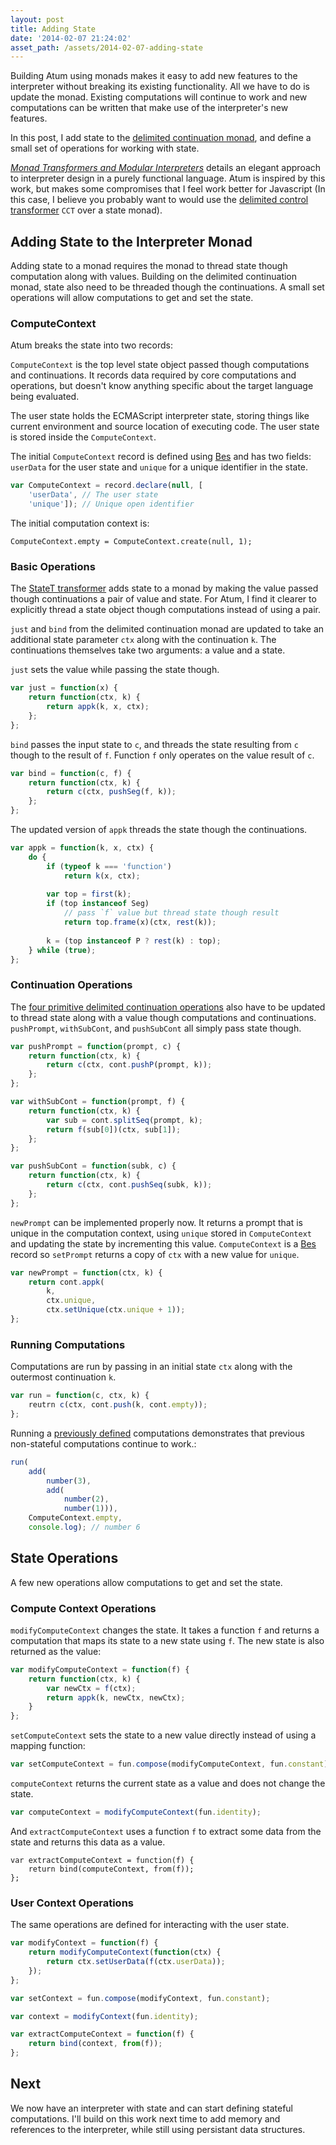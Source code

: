 ```yaml
---
layout: post
title: Adding State
date: '2014-02-07 21:24:02'
asset_path: /assets/2014-02-07-adding-state
---
```

Building Atum using monads makes it easy to add new features to the interpreter without breaking its existing functionality. All we have to do is update the monad. Existing computations will continue to work and new computations can be written that make use of the interpreter's new features. 

In this post, I add state to the [delimited continuation monad][mb-decont], and define a small set of operations for working with state.

*[Monad Transformers and Modular Interpreters][modular-interpreters]* details an  elegant approach to interpreter design in a purely functional language. Atum is inspired by this work, but makes some compromises that I feel work better for Javascript (In this case, I believe you probably want to would use the [delimited control transformer][cct] `CCT` over a state monad).

## Adding State to the Interpreter Monad
Adding state to a monad requires the monad to thread state though computation along with values. Building on the delimited continuation monad, state also need to be threaded though the continuations. A small set operations will allow computations to get and set the state.

### ComputeContext
Atum breaks the state into two records:

`ComputeContext` is the top level state object passed though computations and continuations. It records data required by core computations and operations, but doesn't know anything specific about the target language being evaluated.

The user state holds the ECMAScript interpreter state, storing things like current environment and source location of executing code. The user state is stored inside the `ComputeContext`. 

The initial `ComputeContext` record is defined using [Bes][bes] and has two fields: `userData` for the user state and `unique` for a unique identifier in the state.

```js
var ComputeContext = record.declare(null, [
    'userData', // The user state
    'unique']); // Unique open identifier
```

The initial computation context is:

```
ComputeContext.empty = ComputeContext.create(null, 1);
```

### Basic Operations
The [StateT transformer][statet] adds state to a monad by making the value passed though continuations a pair of value and state. For Atum, I find it clearer to explicitly thread a state object though computations instead of using a pair.

`just` and `bind` from the delimited continuation monad are updated to take an additional state parameter `ctx` along with the continuation `k`. The continuations themselves take two arguments: a value and a state.

`just` sets the value while passing the state though.
 
```js
var just = function(x) {
    return function(ctx, k) {
        return appk(k, x, ctx);
    };
};
```

`bind` passes the input state to `c`, and threads the state resulting from `c` though to the result of `f`. Function `f` only operates on the value result of `c`.

```js
var bind = function(c, f) {    
    return function(ctx, k) {
        return c(ctx, pushSeg(f, k));
    };
};
```

The updated version of `appk` threads the state though the continuations.

```js
var appk = function(k, x, ctx) {
    do {
        if (typeof k === 'function')
            return k(x, ctx);
        
        var top = first(k);
        if (top instanceof Seg)
            // pass `f` value but thread state though result
            return top.frame(x)(ctx, rest(k)); 
        
        k = (top instanceof P ? rest(k) : top);
    } while (true);
};
```

### Continuation Operations
The [four primitive delimited continuation operations][mb-decont] also have to be updated to thread state along with a value though computations and continuations. `pushPrompt`, `withSubCont`, and `pushSubCont` all simply pass state though.

```js
var pushPrompt = function(prompt, c) {
    return function(ctx, k) {
        return c(ctx, cont.pushP(prompt, k));
    };
};

var withSubCont = function(prompt, f) {
    return function(ctx, k) {
        var sub = cont.splitSeq(prompt, k);
        return f(sub[0])(ctx, sub[1]);
    };
};

var pushSubCont = function(subk, c) {
    return function(ctx, k) {
        return c(ctx, cont.pushSeq(subk, k));
    };
};
```

`newPrompt` can be implemented properly now. It returns a prompt that is unique in the computation context, using `unique` stored in `ComputeContext` and updating the state by incrementing this value. `ComputeContext` is a [Bes][bes] record so `setPrompt` returns a copy of `ctx` with a new value for `unique`.

```js
var newPrompt = function(ctx, k) {
    return cont.appk(
        k,
        ctx.unique,
        ctx.setUnique(ctx.unique + 1));
};
```

### Running Computations
Computations are run by passing in an initial state `ctx` along with the outermost continuation `k`.

```js
var run = function(c, ctx, k) {
    reutrn c(ctx, cont.push(k, cont.empty));
};
```

Running a [previously defined][mb-lift] computations demonstrates that previous non-stateful computations continue to work.:

```js
run(
    add(
        number(3),
        add(
            number(2),
            number(1))),
    ComputeContext.empty,
    console.log); // number 6
```


## State Operations
A few new operations allow computations to get and set the state.

### Compute Context Operations
`modifyComputeContext` changes the state. It takes a function `f` and returns a computation that maps its state to a new state using `f`. The new state is also returned as the value:

```js
var modifyComputeContext = function(f) {
    return function(ctx, k) {
        var newCtx = f(ctx);
        return appk(k, newCtx, newCtx);
    }
};
```

`setComputeContext` sets the state to a new value directly instead of using a mapping function:

```js
var setComputeContext = fun.compose(modifyComputeContext, fun.constant);
```

`computeContext` returns the current state as a value and does not change the state.

```js
var computeContext = modifyComputeContext(fun.identity);
```

And `extractComputeContext` uses a function `f` to extract some data from the state and returns this data as a value.

```
var extractComputeContext = function(f) {
    return bind(computeContext, from(f));
};
```

### User Context Operations
The same operations are defined for interacting with the user state.

```js
var modifyContext = function(f) {
    return modifyComputeContext(function(ctx) {
        return ctx.setUserData(f(ctx.userData));
    });
};

var setContext = fun.compose(modifyContext, fun.constant);

var context = modifyContext(fun.identity);

var extractComputeContext = function(f) {
    return bind(context, from(f));
};
```

## Next
We now have an interpreter with state and can start defining stateful computations. I'll build on this work next time to add memory and references to the interpreter, while still using persistant data structures.


[atum]: https://github.com/mattbierner/atum
[bes]: https://github.com/mattbierner/bes

[modular-interpreters]: http://haskell.cs.yale.edu/wp-content/uploads/2011/02/POPL96-Modular-interpreters.pdf

[cct]: http://hackage.haskell.org/package/CC-delcont-0.2/docs/Control-Monad-CC.html
[statet]: http://hackage.haskell.org/package/transformers-0.2.1.0/docs/Control-Monad-Trans-State-Lazy.html

[mb-lift]: http://blog.mattbierner.com/primitive-operations-as-computations/
[mb-decont]: http://blog.mattbierner.com/the-delimited-continuation-monad-in-javascript/